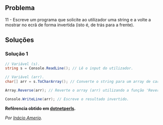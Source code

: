 ## Problema

11 - Escreve um programa que solicite ao utilizador uma string e a volte a
mostrar no ecrã de forma invertida (isto é, de trás para a frente).

## Soluções

### Solução 1

```csharp
// Variável (s).
string s = Console.ReadLine(); // Lê o input do utilizador.

// Variável (arr).
char[] arr = s.ToCharArray(); // Converte o string para um array de carateres.

Array.Reverse(arr); // Reverte o array (arr) utilizando a função 'Reverse'.

Console.WriteLine(arr); // Escreve o resultado invertido.
```

**Refêrencia obtido em [dotnetperls](https://www.dotnetperls.com/reverse-string).**

*Por [Inácio Amerio](https://github.com/fpthefluffypawed).*
